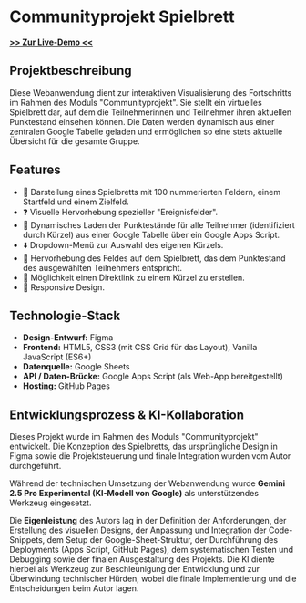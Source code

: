 # Communityprojekt Spielbrett

[**>> Zur Live-Demo <<**](https://martulex.github.io/community-spielbrett/) 

## Projektbeschreibung

Diese Webanwendung dient zur interaktiven Visualisierung des Fortschritts im Rahmen des Moduls "Communityprojekt". Sie stellt ein virtuelles Spielbrett dar, auf dem die Teilnehmerinnen und Teilnehmer ihren aktuellen Punktestand einsehen können. Die Daten werden dynamisch aus einer zentralen Google Tabelle geladen und ermöglichen so eine stets aktuelle Übersicht für die gesamte Gruppe.

## Features

- 🎲 Darstellung eines Spielbretts mit 100 nummerierten Feldern, einem Startfeld und einem Zielfeld. 
- ❓ Visuelle Hervorhebung spezieller "Ereignisfelder".
- 🔄 Dynamisches Laden der Punktestände für alle Teilnehmer (identifiziert durch Kürzel) aus einer Google Tabelle über ein Google Apps Script.
- ⬇️ Dropdown-Menü zur Auswahl des eigenen Kürzels.
- 💯 Hervorhebung des Feldes auf dem Spielbrett, das dem Punktestand des ausgewählten Teilnehmers entspricht.
- 🔗 Möglichkeit einen Direktlink zu einem Kürzel zu erstellen.
- 📱 Responsive Design.

## Technologie-Stack

- **Design-Entwurf:** Figma
- **Frontend:** HTML5, CSS3 (mit CSS Grid für das Layout), Vanilla JavaScript (ES6+)
- **Datenquelle:** Google Sheets
- **API / Daten-Brücke:** Google Apps Script (als Web-App bereitgestellt)
- **Hosting:** GitHub Pages

## Entwicklungsprozess & KI-Kollaboration

Dieses Projekt wurde im Rahmen des Moduls "Communityprojekt" entwickelt. Die Konzeption des Spielbretts, das ursprüngliche Design in Figma sowie die Projektsteuerung und finale Integration wurden vom Autor durchgeführt.

Während der technischen Umsetzung der Webanwendung wurde **Gemini 2.5 Pro Experimental (KI-Modell von Google)** als unterstützendes Werkzeug eingesetzt.

Die **Eigenleistung** des Autors lag in der Definition der Anforderungen, der Erstellung des visuellen Designs, der Anpassung und Integration der Code-Snippets, dem Setup der Google-Sheet-Struktur, der Durchführung des Deployments (Apps Script, GitHub Pages), dem systematischen Testen und Debugging sowie der finalen Ausgestaltung des Projekts. Die KI diente hierbei als Werkzeug zur Beschleunigung der Entwicklung und zur Überwindung technischer Hürden, wobei die finale Implementierung und die Entscheidungen beim Autor lagen.
